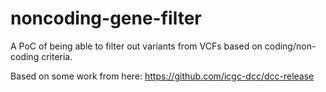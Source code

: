 # noncoding-gene-filter

A PoC of being able to filter out variants from VCFs based on coding/non-coding criteria.

Based on some work from here: https://github.com/icgc-dcc/dcc-release